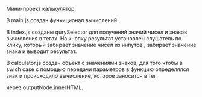 Мини-проект калькулятор.

В main.js создан функиционал вычислений.

В index.js созданы qurySelector для получений значий чисел и знаков вычисления в тегах.
На кнопку результат установлен слушатель по клику, который забирает значение чисел из инпутов , забирает значение знака и выводит результат.

В calculator.js создан объект с значениями знаков, для того чтобы в swich case с помощью передачи параметров в функцию определялся знак и происходило вычисление, которое заносится в тег <p> через outputNode.innerHTML.
